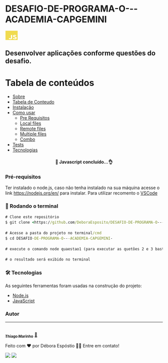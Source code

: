 # DESAFIO-DE-PROGRAMA-O---ACADEMIA-CAPGEMINI

<img align="center" alt="Rafa-Js" height="30" width="40" src="https://raw.githubusercontent.com/devicons/devicon/master/icons/javascript/javascript-plain.svg">

## Desenvolver aplicações conforme questões do desafio.

Tabela de conteúdos
=================
<!--ts-->
   * [Sobre](#Sobre)
   * [Tabela de Conteudo](#tabela-de-conteudo)
   * [Instalação](#instalacao)
   * [Como usar](#como-usar)
      * [Pre Requisitos](#pre-requisitos)
      * [Local files](#local-files)
      * [Remote files](#remote-files)
      * [Multiple files](#multiple-files)
      * [Combo](#combo)
   * [Tests](#testes)
   * [Tecnologias](#tecnologias)
<!--te-->

<h4 align="center"> 
 🚀 Javascript concluído...👌
</h4>

### Pré-requisitos

Ter instalado o node.js, caso não tenha instalado na sua máquina acesse o link https://nodejs.org/en/ para instalar.
Para utilizar recomento o [VSCode](https://code.visualstudio.com/)

### 🎲 Rodando o terminal

```cmd
# Clone este repositório
$ git clone <https://github.com/DeboraEsposito/DESAFIO-DE-PROGRAMA-O---ACADEMIA-CAPGEMINI->

# Acesse a pasta do projeto no terminal/cmd
$ cd DESAFIO-DE-PROGRAMA-O---ACADEMIA-CAPGEMINI-

# execute o comando node quaestao1 (para executar as quetões 2 e 3 basta alterar o nome do arquivo para "questao2.js" ou "questao3.js"

# o resultado será exibido no terminal
```

### 🛠 Tecnologias

As seguintes ferramentas foram usadas na construção do projeto:

- [Node.js](https://nodejs.org/en/)
- [JavaScript](https://www.javascript.com/)

### Autor
---

<a href="https://blog.rocketseat.com.br/author/thiago/">
 <img style="border-radius: 50%;" src="https://avatars3.githubusercontent.com/u/380327?s=460&u=61b426b901b8fe02e12019b1fdb67bf0072d4f00&v=4" width="100px;" alt=""/>
 <br />
 <sub><b>Thiago Marinho</b></sub></a> <a href="https://blog.rocketseat.com.br/author/thiago//" title="Rocketseat">🚀</a>


Feito com ❤️ por Débora Espóstio 👋🏽 Entre em contato!

 <a href = "mailto:deboraesposito17@gmail.com"><img src="https://img.shields.io/badge/-Gmail-%23333?style=for-the-badge&logo=gmail&logoColor=white" target="_blank"></a>
 <a href="https://www.linkedin.com/in/debora-esposito-064194142/" target="_blank"><img src="https://img.shields.io/badge/-LinkedIn-%230077B5?style=for-the-badge&logo=linkedin&logoColor=white" target="_blank"></a> 

